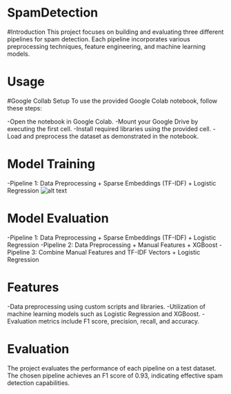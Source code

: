 # SpamDetection

#Introduction
This project focuses on building and evaluating three different pipelines for spam detection. Each pipeline incorporates various preprocessing techniques, feature engineering, and machine learning models.

# Usage
#Google Collab Setup
To use the provided Google Colab notebook, follow these steps:

-Open the notebook in Google Colab.
-Mount your Google Drive by executing the first cell.
-Install required libraries using the provided cell.
-Load and preprocess the dataset as demonstrated in the notebook.

# Model Training
-Pipeline 1: Data Preprocessing + Sparse Embeddings (TF-IDF) + Logistic Regression
![alt text]([https://github.com/jay7Kumar/GlassDoor_Salary_Model/blob/main/Screenshots/Screenshot%202023-03-05%20at%206.03.12%20PM.png](https://github.com/jay7Kumar/SpamDetection/blob/main/pipeline1_evaluation.png))


# Model Evaluation
-Pipeline 1: Data Preprocessing + Sparse Embeddings (TF-IDF) + Logistic Regression
-Pipeline 2: Data Preprocessing + Manual Features + XGBoost
-Pipeline 3: Combine Manual Features and TF-IDF Vectors + Logistic Regression

# Features
-Data preprocessing using custom scripts and libraries.
-Utilization of machine learning models such as Logistic Regression and XGBoost.
-Evaluation metrics include F1 score, precision, recall, and accuracy.

# Evaluation
The project evaluates the performance of each pipeline on a test dataset. The chosen pipeline achieves an F1 score of 0.93, indicating effective spam detection capabilities.
